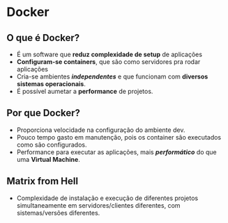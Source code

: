 # Docker

## O que é Docker?

- É um software que __reduz complexidade de setup__ de aplicações
- __Configuram-se containers__, que são como servidores pra rodar aplicações
- Cria-se ambientes __<em>independentes</em>__ e que funcionam com __diversos sistemas operacionais__.
- É possível aumetar a __performance__ de projetos.
  
## Por que Docker?

- Proporciona velocidade na configuração do ambiente dev.
- Pouco tempo gasto em manutenção, pois os container são executados como são configurados.
- Performance para executar as aplicações, mais __<em>performático</em>__ do que uma __Virtual Machine__.

## Matrix from Hell

- Complexidade de instalação e execução de diferentes projetos simultaneamente em servidores/clientes diferentes, com sistemas/versões diferentes.
